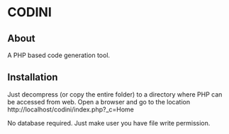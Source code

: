 CODINI
======

About
-----
A PHP based code generation tool.

Installation
------------
Just decompress (or copy the entire folder) to a directory where PHP can be 
accessed from web. Open a browser and go to the location 
http://localhost/codini/index.php?_c=Home

No database required. Just make user you have file write permission.
